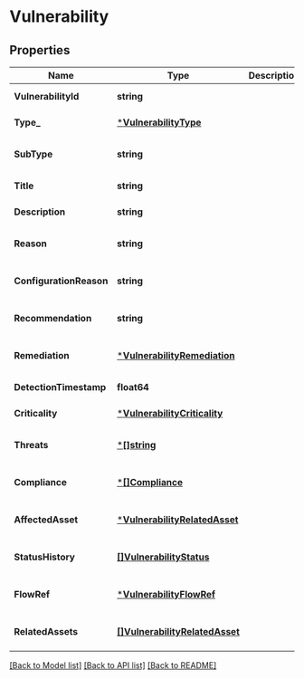 # Vulnerability

## Properties
Name | Type | Description | Notes
------------ | ------------- | ------------- | -------------
**VulnerabilityId** | **string** |  | [default to null]
**Type_** | [***VulnerabilityType**](VulnerabilityType.md) |  | [default to null]
**SubType** | **string** |  | [optional] [default to null]
**Title** | **string** |  | [default to null]
**Description** | **string** |  | [default to null]
**Reason** | **string** |  | [optional] [default to null]
**ConfigurationReason** | **string** |  | [optional] [default to null]
**Recommendation** | **string** |  | [optional] [default to null]
**Remediation** | [***VulnerabilityRemediation**](Vulnerability_remediation.md) |  | [optional] [default to null]
**DetectionTimestamp** | **float64** |  | [default to null]
**Criticality** | [***VulnerabilityCriticality**](VulnerabilityCriticality.md) |  | [default to null]
**Threats** | [***[]string**](array.md) |  | [optional] [default to null]
**Compliance** | [***[]Compliance**](array.md) |  | [optional] [default to null]
**AffectedAsset** | [***VulnerabilityRelatedAsset**](VulnerabilityRelatedAsset.md) |  | [optional] [default to null]
**StatusHistory** | [**[]VulnerabilityStatus**](VulnerabilityStatus.md) |  | [optional] [default to null]
**FlowRef** | [***VulnerabilityFlowRef**](Vulnerability_flowRef.md) |  | [optional] [default to null]
**RelatedAssets** | [**[]VulnerabilityRelatedAsset**](VulnerabilityRelatedAsset.md) |  | [optional] [default to null]

[[Back to Model list]](../README.md#documentation-for-models) [[Back to API list]](../README.md#documentation-for-api-endpoints) [[Back to README]](../README.md)

